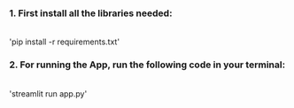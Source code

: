 <h3> 1. First install all the libraries needed:</h3><br>
'pip install -r requirements.txt'
  
<h3> 2. For running the App, run the following code in your terminal: </h3><br>
'streamlit run app.py'
